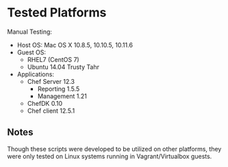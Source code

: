 # Tested Platforms

Manual Testing:

  * Host OS: Mac OS X 10.8.5, 10.10.5, 10.11.6
  * Guest OS:
      * RHEL7 (CentOS 7)
      * Ubuntu 14.04 Trusty Tahr
  * Applications:
      *  Chef Server 12.3
         * Reporting 1.5.5
         * Management 1.21
      *  ChefDK 0.10
      *  Chef client 12.5.1

## Notes

Though these scripts were developed to be utilized on other platforms, they were only tested on Linux systems running in Vagrant/Virtualbox guests.
